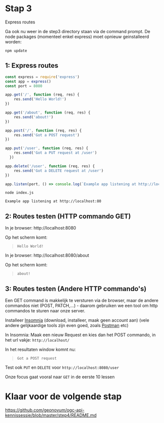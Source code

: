 # Stap 3

Express routes

Ga ook nu weer in de step3 directory staan via de command prompt. De node packages (momenteel enkel express) moet opnieuw geinstalleerd worden:
```
npm update
```

## 1: Express routes

```javascript
const express = require('express')
const app = express()
const port = 8080

app.get('/', function (req, res) {
    res.send('Hello World!')
})

app.get('/about', function (req, res) {
    res.send('about!')
})

app.post('/', function (req, res) {
    res.send('Got a POST request')
})

app.put('/user', function (req, res) {
    res.send('Got a PUT request at /user')
  })

app.delete('/user', function (req, res) {
    res.send('Got a DELETE request at /user')
})

app.listen(port, () => console.log(`Example app listening at http://localhost:${port}`))
```

```
node index.js

Example app listening at http://localhost:80
```

## 2: Routes testen (HTTP commando GET)

In je browser: http://localhost:8080

Op het scherm komt:
>`Hello World!`

In je browser: http://localhost:8080/about

Op het scherm komt: 
> `about!`

## 3: Routes testen (Andere HTTP commando's)

Een GET command is makkelijk te versturen via de browser, maar de andere commandos niet (POST, PATCH,...) - daarom gebruiken we een tool om http commandos te sturen naar onze server.

Installeer [Insomnia](https://insomnia.rest/download) (download, installeer, maak geen account aan) (vele andere gelijkaardige tools zijn even goed, zoals [Postman](https://www.postman.com) etc)

In Insomnia: Maak een nieuw Request en kies dan het POST commando, in het url vakje: `http://localhost/`

In het resultaten window komnt nu: 
> `Got a POST request`

Test ook `PUT` en `DELETE` voor `http://localhost:8080/user`

Onze focus gaat vooral naar `GET` in de eerste 10 lessen

# Klaar voor de volgende stap
https://github.com/geonovum/ogc-api-kennissessie/blob/master/step4/README.md
